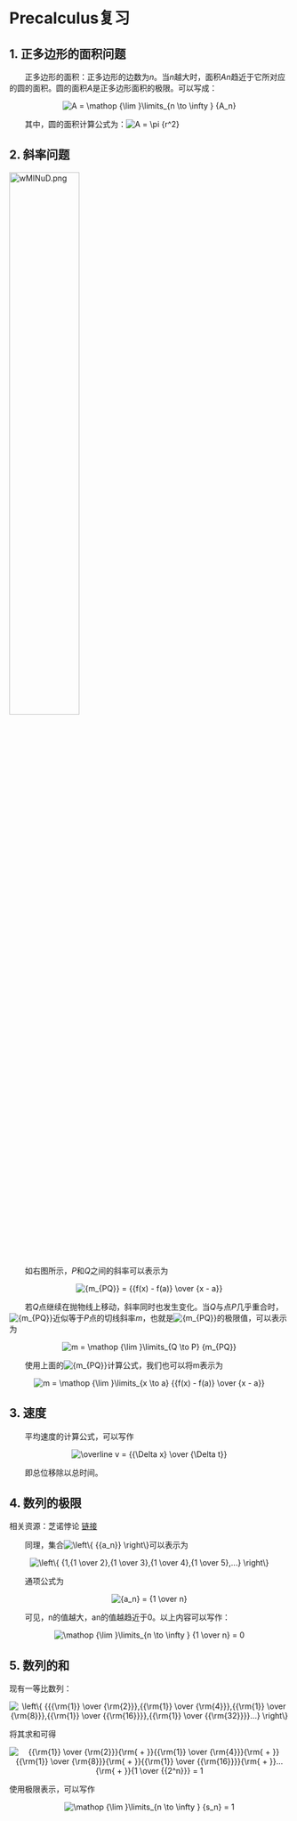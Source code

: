 # Precalculus复习

## 1. 正多边形的面积问题

&emsp;&emsp;正多边形的面积：正多边形的边数为*n*。当*n*越大时，面积*An*趋近于它所对应的圆的面积。圆的面积*A*是正多边形面积的极限。可以写成：

<center><img src="https://latex.codecogs.com/gif.latex?A&space;=&space;\mathop&space;{\lim&space;}\limits_{n&space;\to&space;\infty&space;}&space;{A_n}" title="A = \mathop {\lim }\limits_{n \to \infty } {A_n}" /></center>

&emsp;&emsp;其中，圆的面积计算公式为：<img src="https://latex.codecogs.com/gif.latex?A&space;=&space;\pi&space;{r^2}" title="A = \pi {r^2}" />



## 2. 斜率问题

<a href="https://imgchr.com/i/wMINuD"><img src="https://s1.ax1x.com/2020/09/08/wMINuD.md.png" alt="wMINuD.png" border="0" width=50%/></a>

&emsp;&emsp;如右图所示，*P*和*Q*之间的斜率可以表示为

<center><img src="https://latex.codecogs.com/gif.latex?{m_{PQ}}&space;=&space;{{f(x)&space;-&space;f(a)}&space;\over&space;{x&space;-&space;a}}" title="{m_{PQ}} = {{f(x) - f(a)} \over {x - a}}" /></center>

&emsp;&emsp;若*Q*点继续在抛物线上移动，斜率同时也发生变化。当*Q*与点*P*几乎重合时，<img src="https://latex.codecogs.com/gif.latex?{m_{PQ}}" title="{m_{PQ}}" />近似等于*P*点的切线斜率*m*，也就是<img src="https://latex.codecogs.com/gif.latex?{m_{PQ}}" title="{m_{PQ}}" />的极限值，可以表示为

<center><img src="https://latex.codecogs.com/gif.latex?m&space;=&space;\mathop&space;{\lim&space;}\limits_{Q&space;\to&space;P}&space;{m_{PQ}}" title="m = \mathop {\lim }\limits_{Q \to P} {m_{PQ}}"  /></center>

&emsp;&emsp;使用上面的<img src="https://latex.codecogs.com/gif.latex?{m_{PQ}}" title="{m_{PQ}}" />计算公式，我们也可以将m表示为

<center><img src="https://latex.codecogs.com/gif.latex?m&space;=&space;\mathop&space;{\lim&space;}\limits_{x&space;\to&space;a}&space;{{f(x)&space;-&space;f(a)}&space;\over&space;{x&space;-&space;a}}" title="m = \mathop {\lim }\limits_{x \to a} {{f(x) - f(a)} \over {x - a}}" /></center>



## 3. 速度

&emsp;&emsp;平均速度的计算公式，可以写作

<center><img src="https://latex.codecogs.com/gif.latex?\overline&space;v&space;=&space;{{\Delta&space;x}&space;\over&space;{\Delta&space;t}}" title="\overline v = {{\Delta x} \over {\Delta t}}" /></center>

&emsp;&emsp;即总位移除以总时间。



## 4. 数列的极限

相关资源：芝诺悖论 [链接](https://baike.baidu.com/item/芝诺悖论/241624?fr=aladdin#4_1)

&emsp;&emsp;同理，集合<img src="https://latex.codecogs.com/gif.latex?\left\{&space;{{a_n}}&space;\right\}" title="\left\{ {{a_n}} \right\}" />可以表示为

<center><img src="https://latex.codecogs.com/gif.latex?\left\{&space;{1,{1&space;\over&space;2},{1&space;\over&space;3},{1&space;\over&space;4},{1&space;\over&space;5},...}&space;\right\}" title="\left\{ {1,{1 \over 2},{1 \over 3},{1 \over 4},{1 \over 5},...} \right\}" /></center>

&emsp;&emsp;通项公式为

<center><img src="https://latex.codecogs.com/gif.latex?{a_n}&space;=&space;{1&space;\over&space;n}" title="{a_n} = {1 \over n}" /></center>

&emsp;&emsp;可见，n的值越大，an的值越趋近于0。以上内容可以写作：

<center><img src="https://latex.codecogs.com/gif.latex?\mathop&space;{\lim&space;}\limits_{n&space;\to&space;\infty&space;}&space;{1&space;\over&space;n}&space;=&space;0" title="\mathop {\lim }\limits_{n \to \infty } {1 \over n} = 0" /></center>

##  5. 数列的和

现有一等比数列：

<center><img src="https://latex.codecogs.com/gif.latex?\left\{&space;{{{\rm{1}}&space;\over&space;{\rm{2}}},{{\rm{1}}&space;\over&space;{\rm{4}}},{{\rm{1}}&space;\over&space;{\rm{8}}},{{\rm{1}}&space;\over&space;{{\rm{16}}}},{{\rm{1}}&space;\over&space;{{\rm{32}}}}...}&space;\right\}" title="\left\{ {{{\rm{1}} \over {\rm{2}}},{{\rm{1}} \over {\rm{4}}},{{\rm{1}} \over {\rm{8}}},{{\rm{1}} \over {{\rm{16}}}},{{\rm{1}} \over {{\rm{32}}}}...} \right\}" /></center>

将其求和可得

<center><img src="https://latex.codecogs.com/gif.latex?{{\rm{1}}&space;\over&space;{\rm{2}}}{\rm{&space;&plus;&space;}}{{\rm{1}}&space;\over&space;{\rm{4}}}{\rm{&space;&plus;&space;}}{{\rm{1}}&space;\over&space;{\rm{8}}}{\rm{&space;&plus;&space;}}{{\rm{1}}&space;\over&space;{{\rm{16}}}}{\rm{&space;&plus;&space;}}...{\rm{&space;&plus;&space;}}{1&space;\over&space;{{2^n}}}&space;=&space;1" title="{{\rm{1}} \over {\rm{2}}}{\rm{ + }}{{\rm{1}} \over {\rm{4}}}{\rm{ + }}{{\rm{1}} \over {\rm{8}}}{\rm{ + }}{{\rm{1}} \over {{\rm{16}}}}{\rm{ + }}...{\rm{ + }}{1 \over {{2^n}}} = 1" /></center>

使用极限表示，可以写作

<center><img src="https://latex.codecogs.com/gif.latex?\mathop&space;{\lim&space;}\limits_{n&space;\to&space;\infty&space;}&space;{s_n}&space;=&space;1" title="\mathop {\lim }\limits_{n \to \infty } {s_n} = 1" /></center>